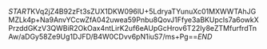 $START$KVq2jZ4B92zFt3sZUX1DKW096lU+5LdryaTYunuXc01MXWWTAhJGMZLk4p+Na9AnvYCcwZfA042uwea59Pnbu8QovJ1Ffye3aBKUpcIs7a6owkXPrzddGKzV3QWBiR2OkOax4ntLirK2uf6eAUpGcHrov6T22Iy8eZTMfurfrdTnAw/aDGy58Ze9Ug1DJFD/B4W0CDvv6pN1iuS7/ms+Pg==$END$